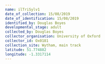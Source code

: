 ```yaml
---
name: ilTriSylv1
date_of_collection: 15/08/2019
date_of_identification: 15/08/2019
identified_by: Douglas Boyes
developmental_stage: adult
collected_by: Douglas Boyes
collector_organisation: University of Oxford
collector_id: Ox0181
collection_site: Wytham, main track
latitude: 51.774882
longitude: -1.3317114
---
```

